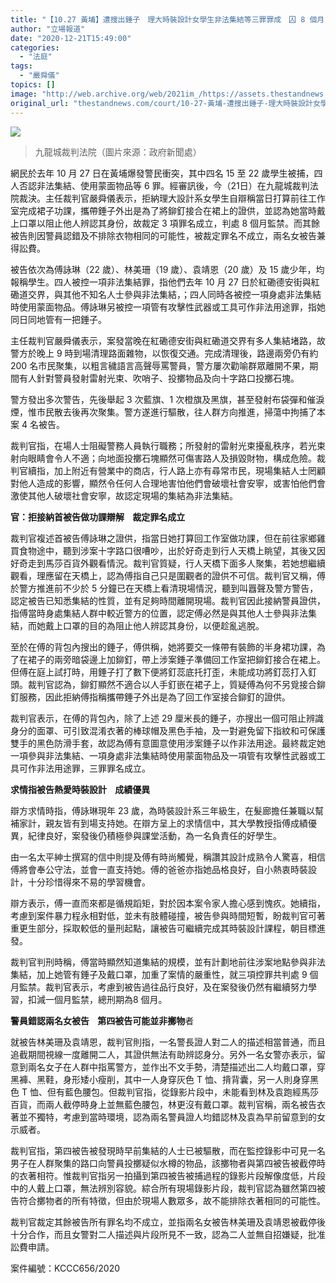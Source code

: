 ```yaml
---
title: "【10.27 黃埔】遭搜出錘子　理大時裝設計女學生非法集結等三罪罪成　囚 8 個月"
author: "立場報道"
date: "2020-12-21T15:49:00"
categories:
  - "法庭"
tags:
  - "嚴舜儀"
topics: []
image: "http://web.archive.org/web/2021im_/https://assets.thestandnews.com/media/photos/1158186_B0De2_NRXLFyQ.png"
original_url: "thestandnews.com/court/10-27-黃埔-遭搜出錘子-理大時裝設計女學生非法集結等三罪罪成-囚-8-個月"
---
```

![](http://web.archive.org/web/2021im_/https://assets.thestandnews.com/media/photos/1158186_B0De2_NRXLFyQ.png)
> 九龍城裁判法院（圖片來源：政府新聞處）

網民於去年 10 月 27 日在黃埔爆發警民衝突，其中四名 15 至 22 歲學生被捕，四人否認非法集結、使用蒙面物品等 6 罪。經審訊後，今（21日）在九龍城裁判法院裁決。主任裁判官嚴舜儀表示，拒納理大設計系女學生自辯稱當日打算前往工作室完成裙子功課，攜帶錘子外出是為了將鉚釘接合在裙上的證供，並認為她當時戴上口罩以阻止他人辨認其身份，故裁定 3 項罪名成立，判處 8 個月監禁。而其餘被告則因警員認錯及不排除衣物相同的可能性，被裁定罪名不成立，兩名女被告兼得訟費。

被告依次為傅詠琳（22 歲）、林美珊（19 歲）、袁靖恩（20 歲）及 15 歲少年，均報稱學生。四人被控一項非法集結罪，指他們去年 10 月 27 日於紅磡德安街與紅磡道交界，與其他不知名人士參與非法集結，；四人同時各被控一項身處非法集結時使用蒙面物品。傅詠琳另被控一項管有攻擊性武器或工具可作非法用途罪，指她同日同地管有一把錘子。

主任裁判官嚴舜儀表示，案發當晚在紅磡德安街與紅磡道交界有多人集結堵路，故警方於晚上 9 時到場清理路面雜物，以恢復交通。完成清理後，路邊兩旁仍有約 200 名市民聚集，以粗言穢語言高聲辱罵警員，警方屢次勸喻群眾離開不果，期間有人針對警員發射雷射光束、吹哨子、投擲物品及向十字路口投擲石塊。

警方發出多次警告，先後舉起 3 次藍旗、1 次橙旗及黑旗，甚至發射布袋彈和催淚煙，惟市民散去後再次聚集。警方遂進行驅散，往人群方向推進，掃蕩中拘捕了本案 4 名被告。

裁判官指，在場人士阻礙警務人員執行職務；所發射的雷射光束擾亂秩序，若光束射向眼睛會令人不適；向地面投擲石塊顯然可傷害路人及損毀財物，構成危險。裁判官續指，加上附近有營業中的商店，行人路上亦有尋常市民，現場集結人士罔顧對他人造成的影響，顯然令任何人合理地害怕他們會破壞社會安寧，或害怕他們會激使其他人破壞社會安寧，故認定現場的集結為非法集結。

**官：拒接納首被告做功課辯解    裁定罪名成立**

裁判官複述首被告傅詠琳之證供，指當日她打算回工作室做功課，但在前往家鄉雞買食物途中，聽到涉案十字路口很嘈吵，出於好奇走到行人天橋上眺望，其後又因好奇走到馬莎百貨外觀看情況。裁判官質疑，行人天橋下面多人聚集，若她想繼續觀看，理應留在天橋上，認為傅指自己只是圍觀者的證供不可信。裁判官又稱，傅於警方推進前不少於 5 分鐘已在天橋上看清現場情況，聽到叫囂聲及警方警告，認定被告已知悉集結的性質，並有足夠時間離開現場。裁判官因此接納警員證供，指傅當時身處集結人群中較近警方的位置，認定傅必然是與其他人士參與非法集結，而她戴上口罩的目的為阻止他人辨認其身份，以便趁亂逃脫。

至於在傅的背包內搜出的錘子，傅供稱，她將要交一條帶有裝飾的半身裙功課，為了在裙子的兩旁暗袋邊上加鉚釘，帶上涉案錘子準備回工作室把鉚釘接合在裙上。但傅在庭上試打時，用錘子打了數下便將釘蕊底托打歪，未能成功將釘蕊打入釘頭。裁判官認為，鉚釘顯然不適合以人手釘嵌在裙子上，質疑傅為何不另覓接合鉚釘服務，因此拒納傅指稱攜帶錘子外出是為了回工作室接合鉚釘的證供。

裁判官表示，在傅的背包內，除了上述 29 厘米長的錘子，亦搜出一個可阻止辨識身分的面罩、可引致混淆衣著的棒球帽及黑色手袖，及一對避免留下指紋和可保護雙手的黑色防滑手套，故認為傅有意圖意使用涉案錘子以作非法用途。最終裁定她一項參與非法集結、一項身處非法集結時使用蒙面物品及一項管有攻擊性武器或工具可作非法用途罪，三罪罪名成立。

**求情指被告熱愛時裝設計    成績優異**

辯方求情時指，傅詠琳現年 23 歲，為時裝設計系三年級生，在髮廊擔任兼職以幫補家計，親友皆有到場支持她。在辯方呈上的求情信中，其大學教授指傅成績優異，紀律良好，案發後仍積極參與課堂活動，為一名負責任的好學生。

由一名太平紳士撰寫的信中則提及傅有時尚觸覺，稱讚其設計成熟令人驚喜，相信傅將會奉公守法，並會一直支持她。傅的爸爸亦指她品格良好，自小熱衷時裝設計，十分珍惜得來不易的學習機會。

辯方表示，傅一直而來都是循規蹈矩，對於因本案令家人擔心感到愧疚。她續指，考慮到案件暴力程永相對低，並未有肢體碰撞，被告參與時間短暫，盼裁判官可著重更生部分，採取較低的量刑起點，讓被告可繼續完成其時裝設計課程，朝目標進發。

裁判官判刑時稱，傅當時顯然知道集結的規模，並有計劃地前往涉案地點參與非法集結，加上她管有錘子及戴口罩，加重了案情的嚴重性，就三項控罪共判處 9 個月監禁。裁判官表示，考慮到被告過往品行良好，及在案發後仍然有繼續努力學習，扣減一個月監禁，總刑期為8 個月。

**警員錯認兩名女被告    第四被告可能並非擲物**者

就被告林美珊及袁靖恩，裁判官則指，一名警長證人對二人的描述相當普通，而且追截期間視線一度離開二人，其證供無法有助辨認身分。另外一名女警亦表示，留意到兩名女子在人群中指罵警方，並作出不文手勢，清楚描述出二人均戴口罩，穿黑褲、黑鞋，身形矮小瘦削，其中一人身穿灰色 T 恤、揹背囊，另一人則身穿黑色 T 恤、但有藍色腰包。但裁判官指，從錄影片段中，未能看到林及袁跑經馬莎百貨，而兩人截停時身上並無藍色腰包，林更沒有戴口罩。裁判官稱，兩名被告衣著並不獨特，考慮到當時環境，認為兩名警員證人均錯認林及袁為早前留意到的女示威者。

裁判官指，第四被告被發現時早前集結的人士已被驅散，而在監控錄影中可見一名男子在人群聚集的路口向警員投擲疑似水樽的物品，該擲物者與第四被告被截停時的衣著相符。惟裁判官指另一拍攝到第四被告被捕過程的錄影片段解像度低，片段中的人戴上口罩，無法辨別容貌。綜合所有現場錄影片段，裁判官認為雖然第四被告符合擲物者的所有特徵，但由於現場人數眾多，故不能排除衣著相同的可能性。

裁判官裁定其餘被告所有罪名均不成立，並指兩名女被告林美珊及袁靖恩被截停後十分合作，而且女警對二人描述與片段所見不一致，認為二人並無自招嫌疑，批准訟費申請。

案件編號：KCCC656/2020